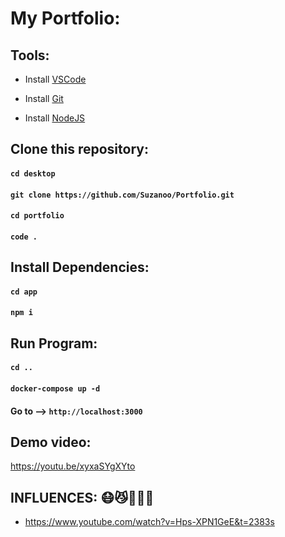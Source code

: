 # My Portfolio:

## Tools:

- Install [VSCode](https://code.visualstudio.com/download)

- Install [Git](https://git-scm.com/downloads)

- Install [NodeJS](https://nodejs.org/en/download/)

## Clone this repository:

#### `cd desktop`

#### `git clone https://github.com/Suzanoo/Portfolio.git`

#### `cd portfolio`

#### `code .`

## Install Dependencies:

#### `cd app`

#### `npm i`

## Run Program:

#### `cd ..`

#### `docker-compose up -d`

#### Go to --> `http://localhost:3000`

## Demo video:

https://youtu.be/xyxaSYgXYto

## INFLUENCES: 😷😼🙏🙏🙏

- https://www.youtube.com/watch?v=Hps-XPN1GeE&t=2383s
